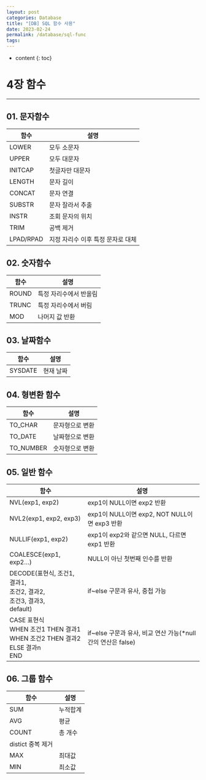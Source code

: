 ```yaml
---
layout: post
categories: Database
title: "[DB] SQL 함수 사용"
date: 2023-02-24
permalink: /database/sql-func
tags:
---
```

* content
{: toc}




# 4장 함수

---

## 01. 문자함수

|함수|설명|
|---|---|
|LOWER|모두 소문자|
|UPPER|모두 대문자|
|INITCAP|첫글자만 대문자|
|LENGTH|문자 길이|
|CONCAT|문자 연결|
|SUBSTR|문자 잘라서 추출|
|INSTR|조회 문자의 위치|
|TRIM|공백 제거|
|LPAD/RPAD|지정 자리수 이후 특정 문자로 대체|

## 02. 숫자함수

|함수|설명|
|---|---|
|ROUND|특정 자리수에서 반올림|
|TRUNC|특정 자리수에서 버림|
|MOD|나머지 값 반환|

## 03. 날짜함수

|함수|설명|
|---|---|
|SYSDATE|현재 날짜|

## 04. 형변환 함수

|함수|설명|
|---|---|
|TO_CHAR|문자형으로 변환|
|TO_DATE|날짜형으로 변환|
|TO_NUMBER|숫자형으로 변환|

## 05. 일반 함수

| 함수                                                                                                                                         | 설명                                                                                          |
| ------------------------------------------------------------------------------------------------------------------------------------------ | ------------------------------------------------------------------------------------------- |
| NVL(exp1, exp2)                                                                                                                            | exp1이 NULL이면 exp2 반환                                                                        |
| NVL2(exp1, exp2, exp3)                                                                                                                     | exp1이 NULL이면 exp2, NOT NULL이면 exp3 반환                                                       |
| NULLIF(exp1, exp2)                                                                                                                         | exp1이 exp2와 같으면 NULL, 다르면 exp1 반환                                                           |
| COALESCE(exp1, exp2…)                                                                                                                      | NULL이 아닌 첫번째 인수를 반환                                                                         |
| DECODE(표현식, 조건1, 결과1,<br>                       조건2, 결과2,<br>                        조건3, 결과3,<br>                                default) | if~else 구문과 유사, <span style='color:var(--mk-color-red)'>중첩 가능</span>                        |
| CASE 표현식 <br>    WHEN 조건1 THEN 결과1 <br>    WHEN 조건2 THEN 결과2 <br>    ELSE 결과n <br>END                                                      | if~else 구문과 유사, <span style='color:var(--mk-color-red)'>비교 연산 가능(*null 간의 연산은 false)</span> |

## 06. 그룹 함수

| 함수            | 설명   |
| ------------- | ---- |
| SUM           | 누적합계 |
| AVG           | 평균   |
| COUNT         | 총 개수 |
| distict 중복 제거 |      |
| MAX           | 최대값  |
| MIN           | 최소값  |